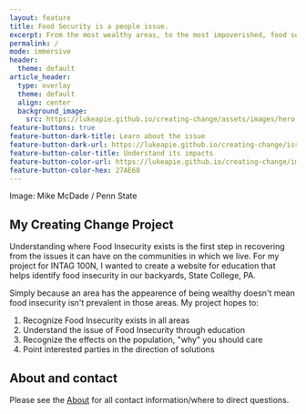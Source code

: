 ```yaml
---
layout: feature
title: Food Security is a people issue.
excerpt: From the most wealthy areas, to the most impoverished, food security affects all of us. Even in our own community of State College, PA. 
permalink: /
mode: immersive
header:
  theme: default
article_header:
  type: overlay
  theme: default
  align: center
  background_image:
    src: https://lukeapie.github.io/creating-change/assets/images/hero.png
feature-buttons: true
feature-button-dark-title: Learn about the issue
feature-button-dark-url: https://lukeapie.github.io/creating-change/issue
feature-button-color-title: Understand its impacts
feature-button-color-url: https://lukeapie.github.io/creating-change/impacts
feature-button-color-hex: 27AE60
---
```


Image: Mike McDade / Penn State

## My Creating Change Project
Understanding where Food Insecurity exists is the first step in recovering from the issues it can have on the communities in which we live. For my project for INTAG 100N, I wanted to create a website for education that helps identify food insecurity in our backyards, State College, PA.

Simply because an area has the appearence of being wealthy doesn't mean food insecurity isn't prevalent in those areas. My project hopes to:
1. Recognize Food Insecurity exists in all areas
2. Understand the issue of Food Insecurity through education
3. Recognize the effects on the population, "why" you should care
4. Point interested parties in the direction of solutions

## About and contact
Please see the [About](https://lukeapie.github.io/creating-change/about) for all contact information/where to direct questions.